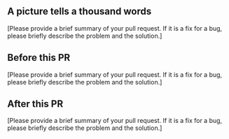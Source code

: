## A picture tells a thousand words
[Please provide a brief summary of your pull request. If it is a fix for a bug, please briefly describe the problem and the solution.]

## Before this PR
[Please provide a brief summary of your pull request. If it is a fix for a bug, please briefly describe the problem and the solution.]

## After this PR
[Please provide a brief summary of your pull request. If it is a fix for a bug, please briefly describe the problem and the solution.]